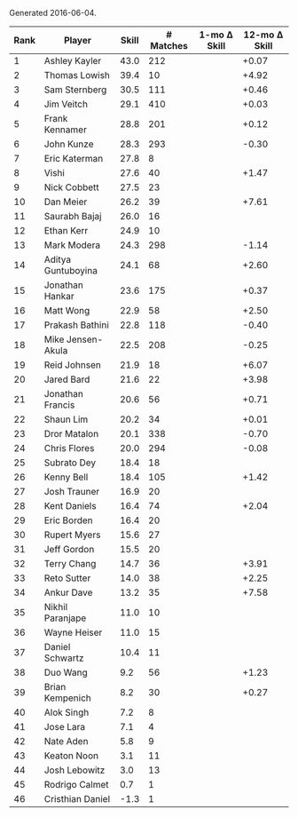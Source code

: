 Generated 2016-06-04.

| Rank | Player             | Skill | # Matches | 1-mo Δ Skill | 12-mo Δ Skill |
|------|--------------------|-------|-----------|--------------|---------------|
|    1 | Ashley Kayler      |  43.0 |       212 |              |         +0.07 |
|    2 | Thomas Lowish      |  39.4 |        10 |              |         +4.92 |
|    3 | Sam Sternberg      |  30.5 |       111 |              |         +0.46 |
|    4 | Jim Veitch         |  29.1 |       410 |              |         +0.03 |
|    5 | Frank Kennamer     |  28.8 |       201 |              |         +0.12 |
|    6 | John Kunze         |  28.3 |       293 |              |         -0.30 |
|    7 | Eric Katerman      |  27.8 |         8 |              |               |
|    8 | Vishi              |  27.6 |        40 |              |         +1.47 |
|    9 | Nick Cobbett       |  27.5 |        23 |              |               |
|   10 | Dan Meier          |  26.2 |        39 |              |         +7.61 |
|   11 | Saurabh Bajaj      |  26.0 |        16 |              |               |
|   12 | Ethan Kerr         |  24.9 |        10 |              |               |
|   13 | Mark Modera        |  24.3 |       298 |              |         -1.14 |
|   14 | Aditya Guntuboyina |  24.1 |        68 |              |         +2.60 |
|   15 | Jonathan Hankar    |  23.6 |       175 |              |         +0.37 |
|   16 | Matt Wong          |  22.9 |        58 |              |         +2.50 |
|   17 | Prakash Bathini    |  22.8 |       118 |              |         -0.40 |
|   18 | Mike Jensen-Akula  |  22.5 |       208 |              |         -0.25 |
|   19 | Reid Johnsen       |  21.9 |        18 |              |         +6.07 |
|   20 | Jared Bard         |  21.6 |        22 |              |         +3.98 |
|   21 | Jonathan Francis   |  20.6 |        56 |              |         +0.71 |
|   22 | Shaun Lim          |  20.2 |        34 |              |         +0.01 |
|   23 | Dror Matalon       |  20.1 |       338 |              |         -0.70 |
|   24 | Chris Flores       |  20.0 |       294 |              |         -0.08 |
|   25 | Subrato Dey        |  18.4 |        18 |              |               |
|   26 | Kenny Bell         |  18.4 |       105 |              |         +1.42 |
|   27 | Josh Trauner       |  16.9 |        20 |              |               |
|   28 | Kent Daniels       |  16.4 |        74 |              |         +2.04 |
|   29 | Eric Borden        |  16.4 |        20 |              |               |
|   30 | Rupert Myers       |  15.6 |        27 |              |               |
|   31 | Jeff Gordon        |  15.5 |        20 |              |               |
|   32 | Terry Chang        |  14.7 |        36 |              |         +3.91 |
|   33 | Reto Sutter        |  14.0 |        38 |              |         +2.25 |
|   34 | Ankur Dave         |  13.2 |        35 |              |         +7.58 |
|   35 | Nikhil Paranjape   |  11.0 |        10 |              |               |
|   36 | Wayne Heiser       |  11.0 |        15 |              |               |
|   37 | Daniel Schwartz    |  10.4 |        11 |              |               |
|   38 | Duo Wang           |   9.2 |        56 |              |         +1.23 |
|   39 | Brian Kempenich    |   8.2 |        30 |              |         +0.27 |
|   40 | Alok Singh         |   7.2 |         8 |              |               |
|   41 | Jose Lara          |   7.1 |         4 |              |               |
|   42 | Nate Aden          |   5.8 |         9 |              |               |
|   43 | Keaton Noon        |   3.1 |        11 |              |               |
|   44 | Josh Lebowitz      |   3.0 |        13 |              |               |
|   45 | Rodrigo Calmet     |   0.7 |         1 |              |               |
|   46 | Cristhian Daniel   |  -1.3 |         1 |              |               |